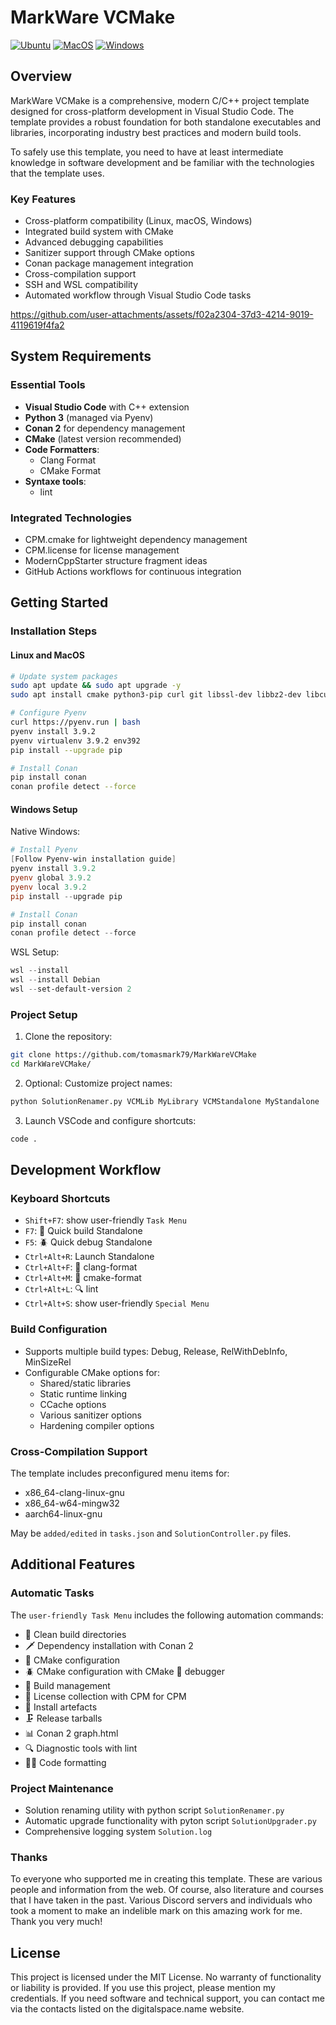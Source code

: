 # MarkWare VCMake

[![Ubuntu](https://github.com/tomasmark79/MarkWareVCMake/actions/workflows/ubuntu.yml/badge.svg)](https://github.com/tomasmark79/MarkWareVCMake/actions/workflows/ubuntu.yml)
[![MacOS](https://github.com/tomasmark79/MarkWareVCMake/actions/workflows/macos.yml/badge.svg)](https://github.com/tomasmark79/MarkWareVCMake/actions/workflows/macos.yml)
[![Windows](https://github.com/tomasmark79/MarkWareVCMake/actions/workflows/windows.yml/badge.svg)](https://github.com/tomasmark79/MarkWareVCMake/actions/workflows/windows.yml)  

## Overview

MarkWare VCMake is a comprehensive, modern C/C++ project template designed for cross-platform development in Visual Studio Code. The template provides a robust foundation for both standalone executables and libraries, incorporating industry best practices and modern build tools.

To safely use this template, you need to have at least intermediate knowledge in software development and be familiar with the technologies that the template uses.

### Key Features

- Cross-platform compatibility (Linux, macOS, Windows)
- Integrated build system with CMake
- Advanced debugging capabilities
- Sanitizer support through CMake options
- Conan package management integration
- Cross-compilation support
- SSH and WSL compatibility
- Automated workflow through Visual Studio Code tasks

https://github.com/user-attachments/assets/f02a2304-37d3-4214-9019-4119619f4fa2

## System Requirements

### Essential Tools

- **Visual Studio Code** with C++ extension
- **Python 3** (managed via Pyenv)
- **Conan 2** for dependency management
- **CMake** (latest version recommended)
- **Code Formatters**:
  - Clang Format
  - CMake Format
- **Syntaxe tools**:
  - lint

### Integrated Technologies

- CPM.cmake for lightweight dependency management
- CPM.license for license management
- ModernCppStarter structure fragment ideas
- GitHub Actions workflows for continuous integration

## Getting Started

### Installation Steps

#### Linux and MacOS

```bash
# Update system packages
sudo apt update && sudo apt upgrade -y
sudo apt install cmake python3-pip curl git libssl-dev libbz2-dev libcurses-ocaml-dev build-essential gdb libffi-dev libsqlite3-dev liblzma-dev libreadline-dev libtk-img-dev

# Configure Pyenv
curl https://pyenv.run | bash
pyenv install 3.9.2
pyenv virtualenv 3.9.2 env392
pip install --upgrade pip

# Install Conan
pip install conan
conan profile detect --force
```

#### Windows Setup

Native Windows:
```powershell
# Install Pyenv
[Follow Pyenv-win installation guide]
pyenv install 3.9.2
pyenv global 3.9.2
pyenv local 3.9.2
pip install --upgrade pip

# Install Conan
pip install conan
conan profile detect --force
```

WSL Setup:
```powershell
wsl --install
wsl --install Debian
wsl --set-default-version 2
```

### Project Setup

1. Clone the repository:
```bash
git clone https://github.com/tomasmark79/MarkWareVCMake
cd MarkWareVCMake/
```

2. Optional: Customize project names:
```bash
python SolutionRenamer.py VCMLib MyLibrary VCMStandalone MyStandalone
```

3. Launch VSCode and configure shortcuts:
```bash
code .
```

## Development Workflow

### Keyboard Shortcuts

- `Shift+F7`: show user-friendly `Task Menu`  
- `F7`: 🔨 Quick build Standalone  
- `F5`: 🪲 Quick debug Standalone  
- `Ctrl+Alt+R`: Launch Standalone  
- `Ctrl+Alt+F`: 📐 clang-format  
- `Ctrl+Alt+M`: 📏 cmake-format  
- `Ctrl+Alt+L`: 🔍 lint  
- `Ctrl+Alt+S`: show user-friendly `Special Menu`  

### Build Configuration

- Supports multiple build types: Debug, Release, RelWithDebInfo, MinSizeRel  
- Configurable CMake options for:  
  - Shared/static libraries  
  - Static runtime linking  
  - CCache options  
  - Various sanitizer options  
  - Hardening compiler options  

### Cross-Compilation Support

The template includes preconfigured menu items for:  
- x86_64-clang-linux-gnu  
- x86_64-w64-mingw32  
- aarch64-linux-gnu  

May be `added/edited` in `tasks.json` and `SolutionController.py` files.

## Additional Features

### Automatic Tasks

The `user-friendly Task Menu` includes the following automation commands:

- 🧹 Clean build directories  
- 🗡️ Dependency installation with Conan 2  
- 🔧 CMake configuration  
- 🪲 CMake configuration with CMake 🦉 debugger  
- 🔨 Build management  
- 📜 License collection with CPM for CPM  
- 📌 Install artefacts  
- 🗜️ Release tarballs  
- 📊 Conan 2 graph.html  
- 🔍 Diagnostic tools with lint  
- 📐📏 Code formatting 

### Project Maintenance

- Solution renaming utility with python script `SolutionRenamer.py`  
- Automatic upgrade functionality with pyton script `SolutionUpgrader.py`  
- Comprehensive logging system `Solution.log`  

### Thanks

To everyone who supported me in creating this template. These are various people and information from the web. Of course, also literature and courses that I have taken in the past. Various Discord servers and individuals who took a moment to make an indelible mark on this amazing work for me. Thank you very much!

## License

This project is licensed under the MIT License. No warranty of functionality or liability is provided. If you use this project, please mention my credentials. If you need software and technical support, you can contact me via the contacts listed on the digitalspace.name website.